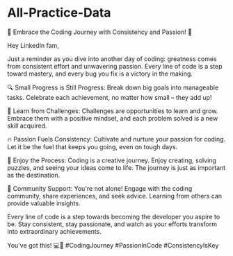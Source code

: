 # All-Practice-Data
🚀 Embrace the Coding Journey with Consistency and Passion! 🚀

Hey LinkedIn fam,

Just a reminder as you dive into another day of coding: greatness comes from consistent effort and unwavering passion. Every line of code is a step toward mastery, and every bug you fix is a victory in the making.

🔍 Small Progress is Still Progress:
Break down big goals into manageable tasks. Celebrate each achievement, no matter how small – they add up!

💪 Learn from Challenges:
Challenges are opportunities to learn and grow. Embrace them with a positive mindset, and each problem solved is a new skill acquired.

🔥 Passion Fuels Consistency:
Cultivate and nurture your passion for coding. Let it be the fuel that keeps you going, even on tough days.

🎨 Enjoy the Process:
Coding is a creative journey. Enjoy creating, solving puzzles, and seeing your ideas come to life. The journey is just as important as the destination.

🤝 Community Support:
You're not alone! Engage with the coding community, share experiences, and seek advice. Learning from others can provide valuable insights.

Every line of code is a step towards becoming the developer you aspire to be. Stay consistent, stay passionate, and watch as your efforts transform into extraordinary achievements.

You've got this! 💻🌟 #CodingJourney #PassionInCode #ConsistencyIsKey
